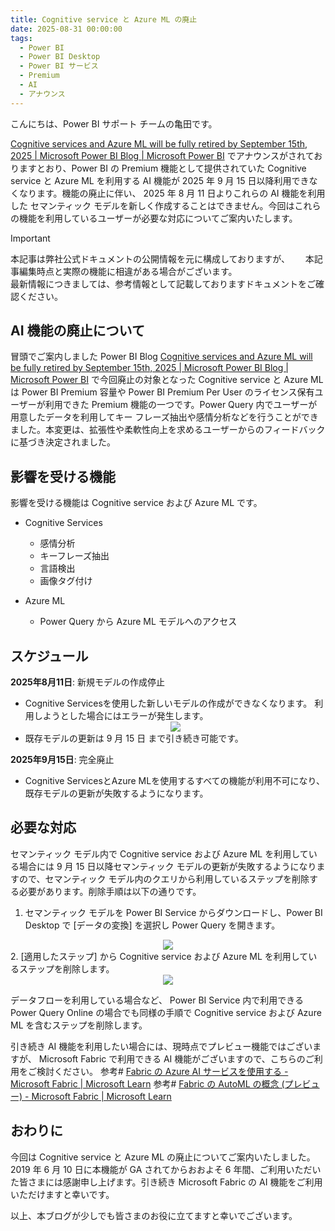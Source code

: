 ```yaml
---
title: Cognitive service と Azure ML の廃止
date: 2025-08-31 00:00:00 
tags:
  - Power BI
  - Power BI Desktop
  - Power BI サービス
  - Premium
  - AI
  - アナウンス
---
```


こんにちは、Power BI サポート チームの亀田です。

[Cognitive services and Azure ML will be fully retired by September 15th, 2025 | Microsoft Power BI Blog | Microsoft Power BI](https://powerbi.microsoft.com/en-us/blog/cognitive-services-and-azure-ml-for-dataflows-will-be-fully-retired-by-september-15th-2025/) でアナウンスがされておりますとおり、Power BI の Premium 機能として提供されていた Cognitive service と Azure ML を利用する AI 機能が 2025 年 9 月 15 日以降利用できなくなります。機能の廃止に伴い、 2025 年 8 月 11 日よりこれらの AI 機能を利用した セマンティック モデルを新しく作成することはできません。今回はこれらの機能を利用しているユーザーが必要な対応についてご案内いたします。

<!-- more -->

> [!IMPORTANT]  
> 本記事は弊社公式ドキュメントの公開情報を元に構成しておりますが、　　
> 本記事編集時点と実際の機能に相違がある場合がございます。  
> 最新情報につきましては、参考情報として記載しておりますドキュメントをご確認ください。

## AI 機能の廃止について

冒頭でご案内しました Power BI Blog [Cognitive services and Azure ML will be fully retired by September 15th, 2025 | Microsoft Power BI Blog | Microsoft Power BI](https://powerbi.microsoft.com/en-us/blog/cognitive-services-and-azure-ml-for-dataflows-will-be-fully-retired-by-september-15th-2025/) で今回廃止の対象となった Cognitive service と Azure ML は Power BI Premium 容量や Power BI Premium Per User のライセンス保有ユーザーが利用できた Premium 機能の一つです。Power Query 内でユーザーが用意したデータを利用してキー フレーズ抽出や感情分析などを行うことができました。本変更は、拡張性や柔軟性向上を求めるユーザーからのフィードバックに基づき決定されました。

## 影響を受ける機能

影響を受ける機能は Cognitive service  および Azure ML です。

- Cognitive Services 
  - 感情分析
  - キーフレーズ抽出
  - 言語検出 
  - 画像タグ付け

- Azure ML 
  - Power Query から Azure ML モデルへのアクセス

## スケジュール

**2025年8月11日**: 新規モデルの作成停止
- Cognitive Servicesを使用した新しいモデルの作成ができなくなります。
  利用しようとした場合にはエラーが発生します。
  <div align="center">
  <img src="Retirement-CognitiveServices-and-AzureML_03.png">
  </div>  
- 既存モデルの更新は 9 月 15 日 まで引き続き可能です。

**2025年9月15日**: 完全廃止
- Cognitive ServicesとAzure MLを使用するすべての機能が利用不可になり、既存モデルの更新が失敗するようになります。

 ## 必要な対応

セマンティック モデル内で Cognitive service  および Azure ML を利用している場合には 9 月 15 日以降セマンティック モデルの更新が失敗するようになりますので、セマンティック モデル内のクエリから利用しているステップを削除する必要があります。削除手順は以下の通りです。

1. セマンティック モデルを Power BI Service からダウンロードし、Power BI Desktop で [データの変換] を選択し Power Query を開きます。
  <div align="center">
  <img src="Retirement-CognitiveServices-and-AzureML_01.png">
  </div> 
2. [適用したステップ] から Cognitive service  および Azure ML を利用しているステップを削除します。
  <div align="center">
  <img src="Retirement-CognitiveServices-and-AzureML_02.png">
  </div> 

データフローを利用している場合など、 Power BI Service 内で利用できる Power Query Online の場合でも同様の手順で Cognitive service  および Azure ML を含むステップを削除します。 

引き続き AI 機能を利用したい場合には、現時点でプレビュー機能ではございますが、 Microsoft Fabric で利用できる AI 機能がございますので、こちらのご利用をご検討ください。
参考# [Fabric の Azure AI サービスを使用する - Microsoft Fabric | Microsoft Learn](https://learn.microsoft.com/ja-jp/fabric/data-science/ai-services/ai-services-overview)
参考# [Fabric の AutoML の概念 (プレビュー) - Microsoft Fabric | Microsoft Learn](https://learn.microsoft.com/ja-jp/fabric/data-science/automated-machine-learning-fabric)

## おわりに

今回は Cognitive service と Azure ML の廃止についてご案内いたしました。2019 年 6 月 10 日に本機能が GA されてからおおよそ 6 年間、ご利用いただいた皆さまには感謝申し上げます。引き続き Microsoft Fabric の AI 機能をご利用いただけますと幸いです。

以上、本ブログが少しでも皆さまのお役に立てますと幸いでございます。